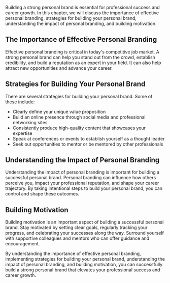 
Building a strong personal brand is essential for professional success and career growth. In this chapter, we will discuss the importance of effective personal branding, strategies for building your personal brand, understanding the impact of personal branding, and building motivation.

The Importance of Effective Personal Branding
---------------------------------------------

Effective personal branding is critical in today's competitive job market. A strong personal brand can help you stand out from the crowd, establish credibility, and build a reputation as an expert in your field. It can also help attract new opportunities and advance your career.

Strategies for Building Your Personal Brand
-------------------------------------------

There are several strategies for building your personal brand. Some of these include:

* Clearly define your unique value proposition
* Build an online presence through social media and professional networking sites
* Consistently produce high-quality content that showcases your expertise
* Speak at conferences or events to establish yourself as a thought leader
* Seek out opportunities to mentor or be mentored by other professionals

Understanding the Impact of Personal Branding
---------------------------------------------

Understanding the impact of personal branding is important for building a successful personal brand. Personal branding can influence how others perceive you, impact your professional reputation, and shape your career trajectory. By taking intentional steps to build your personal brand, you can control and shape these outcomes.

Building Motivation
-------------------

Building motivation is an important aspect of building a successful personal brand. Stay motivated by setting clear goals, regularly tracking your progress, and celebrating your successes along the way. Surround yourself with supportive colleagues and mentors who can offer guidance and encouragement.

By understanding the importance of effective personal branding, implementing strategies for building your personal brand, understanding the impact of personal branding, and building motivation, you can successfully build a strong personal brand that elevates your professional success and career growth.
